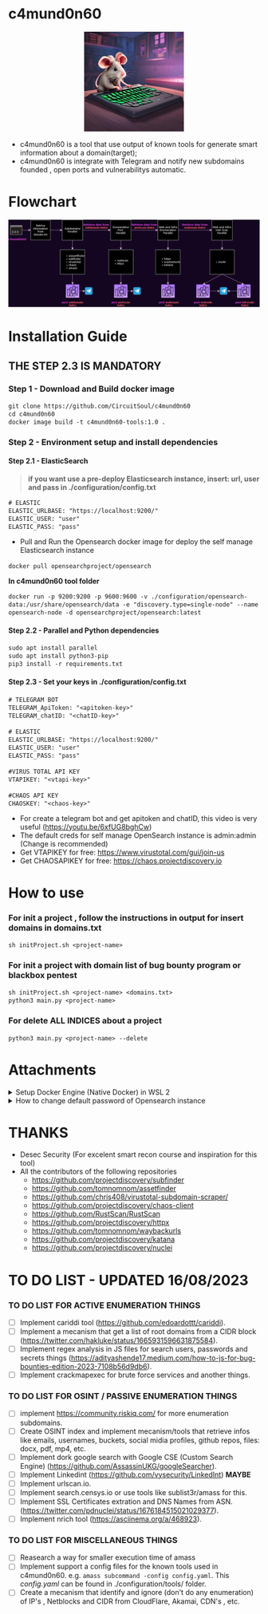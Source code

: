 # c4mund0n60
<p align="center">
  <img width="200" src="assets/c4mund0n60.jpg" alt="c4mund0n60 logo">
</p>

- c4mund0n60 is a tool that use output of known tools for generate smart information about a domain(target);
- c4mund0n60 is integrate with Telegram and notify new subdomains founded , open ports and vulnerabilitys automatic.

# Flowchart 
![c4mund0n60 flowchart](assets/flowchart.drawio.png)

# Installation Guide
## **THE STEP 2.3 IS MANDATORY**
### Step 1 - Download and Build docker image
```
git clone https://github.com/CircuitSoul/c4mund0n60
cd c4mund0n60
docker image build -t c4mund0n60-tools:1.0 .
```
### Step 2 - Environment setup and install dependencies
#### Step 2.1 - ElasticSearch
> **if you want use a pre-deploy Elasticsearch instance, insert: url, user and pass in ./configuration/config.txt**
>
```
# ELASTIC
ELASTIC_URLBASE: "https://localhost:9200/"
ELASTIC_USER: "user"
ELASTIC_PASS: "pass"
```

- Pull and Run the Opensearch docker image for deploy the self manage Elasticsearch instance

```docker pull opensearchproject/opensearch```

**In c4mund0n60 tool folder**

```
docker run -p 9200:9200 -p 9600:9600 -v ./configuration/opensearch-data:/usr/share/opensearch/data -e "discovery.type=single-node" --name opensearch-node -d opensearchproject/opensearch:latest
```

#### Step 2.2 - Parallel and Python dependencies
```
sudo apt install parallel
sudo apt install python3-pip
pip3 install -r requirements.txt
```

#### Step 2.3 - Set your keys in ./configuration/config.txt
```
# TELEGRAM BOT
TELEGRAM_ApiToken: "<apitoken-key>"
TELEGRAM_chatID: "<chatID-key>"

# ELASTIC
ELASTIC_URLBASE: "https://localhost:9200/"
ELASTIC_USER: "user"
ELASTIC_PASS: "pass"

#VIRUS TOTAL API KEY
VTAPIKEY: "<vtapi-key>"

#CHAOS API KEY
CHAOSKEY: "<chaos-key>"
```
- For create a telegram bot and get apitoken and chatID, this video is very useful (https://youtu.be/6xfUG8bghCw)
- The default creds for self manage OpenSearch instance is admin:admin (Change is recommended)
- Get VTAPIKEY for free: https://www.virustotal.com/gui/join-us
- Get CHAOSAPIKEY for free: https://chaos.projectdiscovery.io

# How to use
### For init a project , follow the instructions in output for insert domains in domains.txt
```
sh initProject.sh <project-name>
```
### For init a project with domain list of bug bounty program or blackbox pentest
```
sh initProject.sh <project-name> <domains.txt>
python3 main.py <project-name>
```
### For delete ALL INDICES about a project
```
python3 main.py <project-name> --delete
```

# Attachments
<details>
  <summary>Setup Docker Engine (Native Docker) in WSL 2</summary> 
  >**Install need packages**
  ```
  sudo apt update && sudo apt upgrade
  sudo apt remove docker docker-engine docker.io containerd runc
  sudo apt-get install \
      apt-transport-https \
      ca-certificates \
      curl \
      gnupg \
      lsb-release
  ```

  >**Input docker repository in Ubuntu source list**
  ```
  curl -fsSL https://download.docker.com/linux/ubuntu/gpg | sudo gpg --dearmor -o /usr/share/keyrings/docker-archive-keyring.gpg
  echo \
    "deb [arch=amd64 signed-by=/usr/share/keyrings/docker-archive-keyring.gpg] https://download.docker.com/linux/ubuntu \
    $(lsb_release -cs) stable" | sudo tee /etc/apt/sources.list.d/docker.list > /dev/null
  ```

  >**Install docker engine**
  ```
  sudo apt-get update
  sudo apt-get install docker-ce docker-ce-cli containerd.io docker-compose-plugin
  ``` 
  > **Give permission for current user**

  ```
  sudo usermod -aG docker $USER
  ```

  >**Initialize docker service**
  ```
  sudo service docker start
  sudo /etc/init.d/docker start
  ```

  >**Setup docker service when WSL initialize**
  >insert the follow content in **/etc/wsl.conf**
  ```
  [boot]
  command="service docker start"
  ```
  #### Extra
  > **docker command line for view the complete table ‘COMMAND’ of all running containers**

  ```
  for i in $(docker ps --format "table {{.ID}}" | grep -v "CONTAINER ID");do docker inspect $i; done | jq --arg separator $'********' '$separator + .[].Config.WorkingDir, .[].Config.Cmd, .[].Config.Entrypoint' | grep '********'
  ```
</details>

<details>
  <summary>How to change default password of Opensearch instance</summary>
  in progress
</details>

# THANKS
- Desec Security (For excelent smart recon course and inspiration for this tool)
- All the contributors of the following repositories
  - https://github.com/projectdiscovery/subfinder
  - https://github.com/tomnomnom/assetfinder
  - https://github.com/chris408/virustotal-subdomain-scraper/
  - https://github.com/projectdiscovery/chaos-client
  - https://github.com/RustScan/RustScan
  - https://github.com/projectdiscovery/httpx
  - https://github.com/tomnomnom/waybackurls
  - https://github.com/projectdiscovery/katana
  - https://github.com/projectdiscovery/nuclei


# TO DO LIST - UPDATED 16/08/2023
### TO DO LIST FOR ACTIVE ENUMERATION THINGS
- [ ] Implement cariddi tool (https://github.com/edoardottt/cariddi).
- [ ] Implement a mecanism that get a list of root domains from a CIDR block (https://twitter.com/hakluke/status/1665931596631875584).
- [ ] Implement regex analysis in JS files for search users, passwords and secrets things (https://adityashende17.medium.com/how-to-js-for-bug-bounties-edition-2023-7108b56d9db6).
- [ ] Implement crackmapexec for brute force services and another things.

### TO DO LIST FOR OSINT / PASSIVE ENUMERATION THINGS
- [ ] implement https://community.riskiq.com/ for more enumeration subdomains.
- [ ] Create OSINT index and implement mecanism/tools that retrieve infos like emails, usernames, buckets, social midia profiles, github repos, files: docx, pdf, mp4, etc.
- [ ] Implement dork google search with Google CSE (Custom Search Engine) (https://github.com/AssassinUKG/googleSearcher).
- [ ] Implement Linkedint (https://github.com/vysecurity/LinkedInt) **MAYBE**
- [ ] Implement urlscan.io.
- [ ] Implement search.censys.io or use tools like sublist3r/amass for this.
- [ ] Implement SSL Certificates extration and DNS Names from ASN. (https://twitter.com/pdnuclei/status/1676184515021029377).
- [ ] Implement nrich tool (https://asciinema.org/a/468923).

### TO DO LIST FOR MISCELLANEOUS THINGS
- [ ] Reasearch a way for smaller execution time of amass
- [ ] Implement support a config files for the known tools used in c4mund0n60. e.g. `amass subcommand -config config.yaml`. This *config.yaml* can be found in ./configuration/tools/ folder.
- [ ] Create a mecanism that identify and ignore (don't do any enumeration) of IP's , Netblocks and CIDR from CloudFlare, Akamai, CDN's , etc.